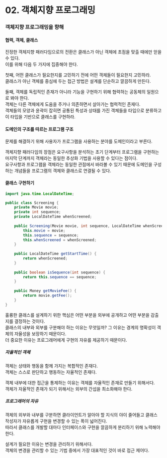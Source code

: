 # 02. 객체지향 프로그래밍

### 객체지향 프로그래밍을 향해

#### 협력, 객체, 클래스

진정한 객체지향 패러다임으로의 전환은 클래스가 아닌 객체에 초점을 맞출 때에만 얻을 수 있다.  
이를 위해 다음 두 가지에 집중해야 한다.

첫째, 어떤 클래스가 필요한지를 고민하기 전에 어떤 객체들이 필요한지 고민하라.  
클래스가 아닌 객체를 중심에 두는 접근 방법은 설계를 단순하고 깔끔하게 만든다.

둘째, 객체를 독립적인 존재가 아니라 기능을 구현하기 위해 협력하는 공동체의 일원으로 봐야 한다.  
객체는 다른 객체에게 도움을 주거나 의존하면서 살아가는 협력적인 존재다.  
객체들의 모양과 윤곽이 잡히면 공통된 특성과 상태를 가진 객체들을 타입으로 분류하고 이 타입을 기반으로 클래스를 구현하라.

#### 도메인의 구조를 따르는 프로그램 구조

문제를 해결하기 위해 사용자가 프로그램을 사용하는 분야를 도메인이라고 부른다.

객체지향 패러다임의 장점은 요구사항을 분석하는 초기 단계부터 프로그램을 구현하는 마지막 단계까지 객체라는 동일한 추상화 기법을 사용할 수 있다는 점이다.  
요구사항과 프로그램을 객체라는 동일한 관점에서 바라볼 수 있기 때문에 도메인을 구성하는 개념들을 프로그램의 객체와 클래스로 연결될 수 있다.

#### 클래스 구현하기

```java
import java.time.LocalDateTime;

public class Screening {
    private Movie movie;
    private int sequence;
    private LocalDateTime whenScreened;
    
    public Screening(Movie movie, int sequence, LocalDateTime whenScreened) {
        this.movie = movie;
        this.sequence = sequence;
        this.whenScreened = whenScreened;
    }
    
    public LocalDateTime getStartTime() {
        return whenScreened;
    }
    
    public boolean isSequence(int sequence) {
        return this.sequence == sequence;
    }
    
    public Money getMovieFee() {
        return movie.getFee();
    }
}
```

훌륭한 클래스를 설계하기 위한 핵심은 어떤 부분을 외부에 공개하고 어떤 부분을 감출지를 결정하는 것이다.  
클래스의 내부와 외부를 구분해야 하는 이유는 무엇일까? 그 이유는 경계의 명확성이 객체의 자율성을 보장하기 때문이다.  
더 중요한 이유는 프로그래머에게 구현의 자유를 제공하기 때문이다.

##### 자율적인 객체

객체는 상태와 행동을 함께 가지는 복합적인 존재다.  
객체는 스스로 판단하고 행동하는 자율적인 존재다.

객체 내부에 대한 접근을 통제하는 이유는 객체를 자율적인 존재로 만들기 위해서다.  
객체가 자율적인 존재가 되기 위해서는 외부의 간섭을 최소화해야 한다.

##### 프로그래머의 자유

객체의 외부와 내부를 구분하면 클라이언트가 알아야 할 지식의 야이 줄어들고 클래스 작성자가 자유롭게 구현을 변경할 수 있는 폭이 넓어진다.  
따라서 클래스를 개발할 대마다 인터페이스와 구현을 깔끔하게 분리하기 위해 노력해야 한다.

설계가 필요한 이유는 변경을 관리하기 위해서다.  
객체의 변경을 관리할 수 있는 기법 중에서 가장 대표적인 것이 바로 접근 제어다.